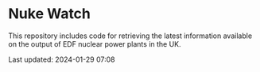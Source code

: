 # Nuke Watch

This repository includes code for retrieving the latest information available on the output of EDF nuclear power plants in the UK.

Last updated: 2024-01-29 07:08